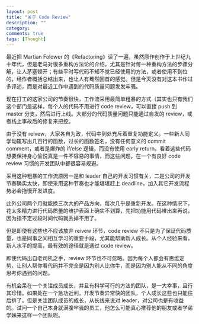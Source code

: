 ```yaml
---
layout: post
title: "关于 Code Review"
description: ""
category: 
comments: true
tags: [Thought]
---
```


最近把 Martian Folower 的《Refactoring》读了一遍，虽然原作创作于上世纪九十年代，但是老马对很多重构方法论的介绍，尤其是针对每一种重构方法的步骤分解，让人茅塞顿开；有些平时写代码不知不觉已经使用的方法，或者使用不到位的，经作者概括总结出来，也让人有蓦然回首的感觉。但是今天没有对这本书作过多评述，而是对最近工作中遇到的代码质量问题发发牢骚。

现在打工的这家公司的节奏很快，工作流采用最简单粗暴的方式（其实也只有我们这个部门是这样，每个人的代码不用进行 code review，可以直接 push 到 master 分支，然后进行上线。大部分的代码质量问题只能通过自发的 review，或者线上事故后的修复来把控。

由于没有 reivew，大家各自为政，代码中到处充斥着重复功能定义。一些新人同学动辄写出几百行的函数，过长的函数签名，没有任何意义的 commit comment，或者是爆炸的 if/else 逻辑，而没有使用 early return。看着这些代码想要保持身心愉悦真是一件不容易的事情，而这些问题，在一个有良好 code review 习惯的开发团队中都很容易规避。

采用这种粗暴的工作流原因一是和 leader 自己的开发习惯有关，二是公司的开发节奏确实太快，即使采用这种节奏也才能堪堪赶上 deadline，加入其它开发流程势必会拖慢开发进度。

此外公司两个月就能换三次大的产品方向，每次几乎是重新开发。在这种情况下，花太多精力进行代码质量的维护表面上确实不划算，先把功能用代码堆出来再说，因为指不定过段时间代码就丢掉不用了。

但是即使有这些也不应该放弃 reivew 环节，code review 不只是为了保证代码质量，也是同事之间相互学习的重要手段，尤其能帮助新人成长。从个人经验来看，新人水平的提高，最有效的途径就是通过 code review。

即使代码出自老司机之手，review 环节也不可忽略。因为每个人都会有思维定势，让别人帮你看代码并不完全是因为别人比你牛，而是因为别人能从不同的角度思考你遇到的问题。

有机会呆在一个关注成员成长，并且有科学可行的方法的团队，是一大幸事，且行其珍惜。如果处在一个急功近利，开发节奏异常快的团队，个人成长这些也只能往后排了。但是关注团队成员的成长，从长线来说对 leader，对公司也是有收益的。试问一个自己本身就满腹牢骚的员工，他怎么可能真心推荐他的朋友或者学弟学妹来这样一个团队呢。





